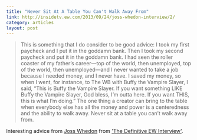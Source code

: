 ```yaml
---
title: "Never Sit At A Table You Can't Walk Away From"
link: http://insidetv.ew.com/2013/09/24/joss-whedon-interview/2/
category: articles
layout: post
---
```


> This is something that I do consider to be good advice: I took my first
> paycheck and I put it in the goddamn bank. Then I took my second paycheck and
> put it in the goddamn bank. I had seen the roller coaster of my father’s
> career—top of the world, then unemployed, top of the world, then
> unemployed—and I never wanted to take a job because I needed money, and I
> never have. I saved my money, so when I went, for instance, to The WB with
> Buffy the Vampire Slayer, I said, “This is Buffy the Vampire Slayer. If you
> want something LIKE Buffy the Vampire Slayer, God bless, I’m outta here. If
> you want THIS, this is what I’m doing.” The one thing a creator can bring to
> the table when everybody else has all the money and power is a centeredness
> and the ability to walk away. Never sit at a table you can’t walk away from.

Interesting advice from [Joss Whedon][2] from ['The Definitive EW
Interview'][1].

[1]: http://insidetv.ew.com/2013/09/24/joss-whedon-interview/
[2]: http://en.wikipedia.org/wiki/Joss_Whedon
